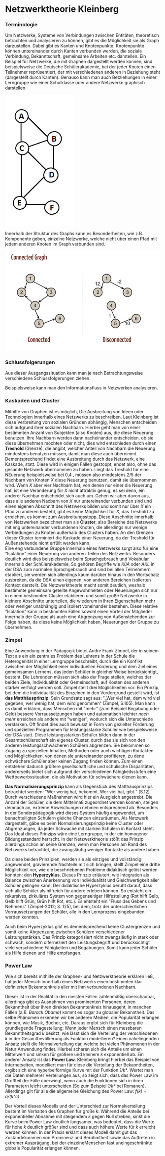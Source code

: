 # Netzwerktheorie Kleinberg

<!-- TODO: MH erstmal eine grundsätzliche Einleitung einfügen; *warum* befassen wir uns mit Netzwerktheorie? -->


### Terminologie

Um Netzwerke, Systeme von Verbindungen zwischen Entitäten, theoretisch betrachten und analysieren zu können, gibt es die Möglichkeit sie als Graph darzustellen.
Dabei gibt es Kanten und Knotenpunkte.
Knotenpunkte können untereinander durch Kanten verbunden werden, die soziale Verbindung, Bekanntschaft, gemeinsame Arbeiten etc. darstellen.
Ein Beispiel für Netzwerke, die mit Graphen dargestellt werden können, sind beispielsweise die Deutsche Schülerakademie, bei der jeder Knoten einen Teilnehmer reprüsentiert, der mit verschiedenen anderen in Beziehung steht (dargestellt durch Kanten). Genauso kann man auch Betziehungen in einer Lerngruppe wie einer Schulklasse oder andere Netzwerke graphisch darstellen.

![Graph](\img\graph1.png)

Innerhalb der Struktur des Graphs kann es Besonderheiten, wie z.B. Komponente geben, einzelne Netzwerke, welche nicht über einen Pfad mit jedem anderen Knoten im Graph verbunden sind.

![Graph Connected](\img\Graph-Connected.jpg)

### Schlussfolgerungen

Aus dieser Ausgangssituation kann man je nach Betrachtungsweise verschiedene Schlussfolgerungen ziehen.

Beispielsweise kann man den Informationsfluss in Netzwerken analysieren.
 <!-- TODO: Plakat anschauen, einfügen -->


### Kaskaden und Cluster

Mithilfe von Graphen ist es möglich, Die Ausbreitung von Ideen oder Technologien innerhalb eines Netzwerks zu beschreiben.
Laut Kleinberg ist diese Verbreitung von sozialen Gründen abhängig, Menschen entscheiden sich aufgrund ihrer sozialen Nachbarn.
Hierbei geht man von einer bestimmten Anzahl von Subjekten (also Knoten) aus, die diese Neuerung benutzen.
Ihre Nachbarn werden dann nacheinander entscheiden, ob sie diese übernehmen möchten oder nicht, dies wird entschieden durch einen  **Treshold** (Grenze), die angibt, welcher Anteil von Nachbarn die Neuerung mindestens benutzen müssen, damit man diese auch übernimmt.
Dementsprechend findet eine Ausbreitung durch das Netzwerk, eine Kaskade, statt.
Diese wird in einigen Fällen gestoppt, endet also, ohne das gesamte Netzwerk übernommen zu haben.
Liegt das Treshold für eine NEuerung beispielsweise bei 0,4 , müssen also mindestens 2/5 der Nachbarn von Knoten *X* diese Neuerung benutzen, damit sie übernommen wird.
Wenn *X* aber vier Nachbarn hat, von denen nur einer die Neuerung hat, ist eine Veränderung für *X* nicht attraktiv genug, es sei denn, ein anderer Nachbar entscheidet sich auch um.
Gehen wir aber davon aus, dass alle anderen Nacbarn von *X* nur untereinander verbunden sind und einen eigenen Abschnitt des Netzwerks bilden und somit nur über *X* ein Pfad zu anderen besteht, gibt es keine Möglichkeit für *X*, das Treshold zu erreichen, es kommt zum Ausbreitungsstopp.
Diese Abschnitte innerhalb von Netzwerken bezeichnet man als **Cluster**, also Bereiche des Netzwerks mit eng untereinander verbundenen Knoten, die allerdings nur wenige Verbindungen zu Knoten außerhalb des Clusters haben.
An den Grenzen dieser Cluster terminiert die Kaskade einer Neuerung, da der Treshold für Außenstehende nicht erfüllt werden kann.  
Eine eng verbundene Gruppe innerhalb eines Netzwerks sorgt also für eine "Isolation" einer Neuerung von anderen Teilen des Netzwerks.
Besonders deutlich wird dies beispielsweise beim Sprachgebrauch und Vokabular innerhalb der Schülerakademie;
So gehören Begriffe wie *KüA* oder *AKL* in der DSA zum normalen Sprachgebrauch und sind bei allen Teilnehmern etabliert, sie werden sich allerdings kaum darüber hinaus in den Wortschatz ausbreiten, da die DSA einen eigenen, von anderen Bereichen isolierten Kontext darstellt.
Die Netzwerktheorie macht somit deutlich, weshalb bestimmte gemeinsam geteilte Angewohnheiten oder Neuerungen sich nur in einem bestimmten Cluster etablieren und somit große Netzwerke in kleinere Abschnitte unterteilen, die wiederum in ihren Eigenschaften mehr oder weniger unabhängig und isoliert voneinander bestehen.
Diese relative "Isolation" kann in bestimmten Fällen sowohl einen Vorteil der Mitglieder innerhalb der Gruppe als auch eine Abgrenzung von Außenstehenden zur Folge haben, da diese keine Möglichkeit haben, Neuerungen der Gruppe zu übernehmen.

### Zimpel

Eine Anwendung in der Pädagogik bietet Andre Frank Zimpel, der in seinem Text als ein ein zentrales Problem des Lehrens in der Schule die Heterogenität in einer Lerngruppe beschreibt, durch die ein Konflikt zwischen der Möglichkeit einer individuellen Förderung und dem Ziel eines gemeinsamen Lernens, das jeden Schüler in gleicher Weise berücksichtigt, besteht.
Die Lehrenden müssen sich also der Frage stellen, welches der beiden Ziele, Individualität oder Gemeinschaft, auf Kosten des anderen stärker verfolgt werden soll.
Zimpel stellt drei Möglichkeiten vor:
Ein Prinzip, bei dem die Individualität des Einzelnen in den Vordergrund gestellt wird, ist **das Matthäusprinzip**.
Sein Grundsatz sagt aus: "„Wer viel hat, dem wird viel gegeben; wer wenig hat, dem wird genommen“ (Zimpel, S.105).
Man kann es damit erklären, dass Menschen mit "mehr" (zum Beispiel Begabung oder Geld) bessere Vorraussetzungen haben und automatisch leichter *noch mehr* erreichen als andere mit "weniger", wodurch sich die Unterschiede verstärken.
Oft findet dies auch bewusst in Form von gezielter Förderung und speziellen Programmen für leistungsstarke Schüler wie beispielsweise der DSA statt.
Diese leistungsstarken Schüler bilden dann in der Gesamtschülerschaft ein eigenes Cluster, durch das sie sich von den anderen leistungsschwächeren Schülern abgrenzen. Sie bekommen so Zugang zu speziellen Inhalten, Methoden oder auch wichtigen Kontakten und Möglichkeiten, von denen sie untereinander profitieren, zu dene schwächere Schüler aber keinen Zugang finden können.
Zum einen entstehen dadurch größere gesellschaftliche und schulische Disparitäten, andererseits bietet sich aufgrund der verschiedenen Fähigkeitsstufen eine Wettbewerbssituation, die als Motivation für schwächere dienen kann.

**Das Normalisierungsprinzip** kann als Gegenstück des Matthäusprinzips betrachtet werden: "Wer wenig hat, bekommt. Wer viel hat, gibt.“ (S.12)
Durch verschiedene Maßnahmen wird hier ein Ausgleich angestrebt.
Die Anzahl der Schüler, die dem Mittelmaß zugeordnet werden können, steigen demnach an, extreme Abweichungen nehmen entsprechend ab.
Besonders in der Sonderpädagogik wird dieses System häufig angewendet, um benachteiligten Schülern gleiche Chancen einzuräumen.
Als Netzwerk dargestellt, gäbe es beim Normalisierungsprinzip keine Cluster oder Abgrenzungen, da jeder Schwache mit starken Schülern in Kontakt steht.
Das Ideal dieses Prinzips wäre eine Lerngruppe, in der ein homogener Bildungsstandard herrscht.
In der Netzwerktheorie stößt das Prinzip allerdings schon an seine Grenzen, wenn man Personen am Rand des Netzwerks betrachtet, die zwangsläufig weniger Kontakte als andere haben.

Da diese beiden Prinzipien, werden sie als einziges und vollständig angewendet, gravierende Nachteile mit sich bringen, stellt Zimpel eine dritte Möglichkeit vor, wie die beschriebenen Probleme didaktisch gelöst werden könnten: den **Hyperzyklus**.
Dieses Prinzip erläutert, wie Integration als Balance zwischen Anerkennung von Individualität und Gleichwertigkeit aller Schüler gelingen kann.
Der didaktische Hyperzyklus beruht darauf, dass sich alle Schüler als hilfreich für andere erleben können.
So entsteht ein rekursives, zirkuläres System von gegenseitiger Hilfestellung (Rot hilft Gelb, Gelb hilft Grün, Grün hilft Rot, etc.).
Es entsteht ein "Fluss des Gebens und Nehmens" (Zimpel-2012; S. 125), bei dem, trotz der unterschiedlichen Vorraussetzungen der Schüler, alle in den Lernprozess eingebunden werden konnten.

Auch beim Hyperzyklus gibt es dementsprechend keine Clustergrenzen und somit keine Abgrenzung zwischen Schülern verschiedener Leistungsstärken.
Das Prinzip kategorisiert nicht zwangsläufig in stark oder schwach, sondern diferneziert den Leistungsbegriff und berücksichtigt viele verschiedene Fähigkeiten und Begabungen.
Somit kann jeder Schüler als Hilfe dienen und Hilfe empfangen.



### Power Law

Wie sich bereits mithilfe der Graphen- und Netzwerktheorie erklären ließ, hat jeder Mensch innerhalb eines Netzwerks einen bestimmten klar definierten Bekanntenkreis aller mit ihm verbundenen Nachbarn.
<!-- TODO: MH wdh, lieber direkt an oben stehenden Abschnitt anschließen; die
Resultate von Kaskaden- und Netzwerkeffekten sind ja die Verbindung zwischen
Netzwerktheorie und Power Laws -->
  <!-- Durch den Einschub von Zimpel passt das wieder und ist eigentlich keine wdh mehr finde ich...:)  -->
Dieser ist in der Realität in den meisten Fällen zahlenmäßig überschaubar, allerdings gibt es Ausnahmen von prominenten Personen, deren Bekanntheit über ihren direkten Bekanntenkreis hinausgeht, in manchen Fällen (*z.B. Barack Obama*) kommt es sogar zu globaler Bekanntheit.
Das selbe Phänomen erkennen wir bei anderen Medien, die Popularität erlangen können, wie Musik, Bücher, etc.
Daraus ergibt sich für Kleinberg die grundlegende Fragestellung:
Wenn jeder Mensch einen messbaren Bekanntheitsgrad *k* besitzt, wie lässt sich die Verteilung der verschiedenen *k* in der Gesamtbevölkerung als Funktion modellieren?
Einen naheliegenden Ansatz stellt die Normalverteilung dar, welche bei vielen Phänomenen in der Natur Anwendung findet. Hierbei scharen sich die Anteile um einen Mittelwert und sinken für größere und kleinere *k* exponentiell ab.
Ein anderer Ansatz ist das **Power Law**.
Kleinberg bringt hierbei das Beispiel von Internetseiten, modelliert man für diese die Verteilung der Bekanntheiten, ergibt sich eine hyperbelförmige Kurve mit der Funktion *1/k²*.
 Wertet man die Daten mehrerer Verteilungen aus, so zeigt sich, dass das Power Law im Großteil der Fälle überwiegt, wenn auch die Funktionen sich in ihren Parametern leicht unterscheiden (So zum Beispiel *1/k³* bei Romanen).
Allerdings gilt für alle die allgemeine Gleichung des Power Law:
*f(k) = a/(k^c)*
<!-- TODO: MH zur Info: Verena und ich werden die Formeln dann im September in LaTeX setzen, dann sehen sie schön aus. -->
Der Vorteil dieses Modells und der Unterschied zur Normalverteilung besteht im Verhalten des Graphen für große *k*:
Während die Anteile bei exponentieller Abnahme mit steigendem *k* gegen Null streben, sinkt die Kurve beim Power Law deutlich langsamer, was bedeutet, dass die Werte für hohe *k* deutlich größer sind und dass auch höhere Werte für *k* erreicht werden können. In der Praxis erklärt dieses Modell damit gut das Zustandekommen von Prominenz und Berühmtheit sowie das Auftreten in extremer Ausprägung, bei der einzelneMenschen fast uneingeschränkte globale Popularität erlangen können.

